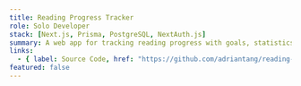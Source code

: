 ```yaml
---
title: Reading Progress Tracker
role: Solo Developer
stack: [Next.js, Prisma, PostgreSQL, NextAuth.js]
summary: A web app for tracking reading progress with goals, statistics, and social features.
links:
  - { label: Source Code, href: "https://github.com/adriantang/reading-tracker" }
featured: false
---
```



